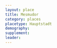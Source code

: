 ```yaml
---
layout: place
title: Mesmudor
category: places
placetype: Hauptstadt
demography: 
supplement:
leader:
---
```

